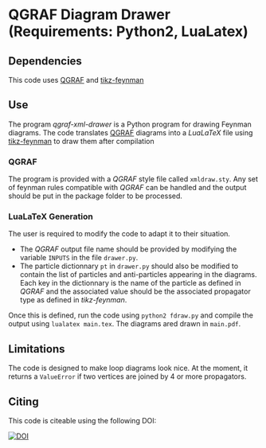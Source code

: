 # QGRAF Diagram Drawer (Requirements: Python2, LuaLatex)
## Dependencies
This code uses [QGRAF](http://cfif.ist.utl.pt/~paulo/qgraf.html) and [tikz-feynman](https://github.com/JP-Ellis/tikz-feynman)

## Use

The program *qgraf-xml-drawer* is a Python program for drawing Feynman diagrams. The code translates [QGRAF](http://cfif.ist.utl.pt/~paulo/qgraf.html) diagrams  into a *LuaLaTeX* file using [tikz-feynman](https://github.com/JP-Ellis/tikz-feynman) to draw them after compilation

### QGRAF
The program is provided with a *QGRAF* style file called `xmldraw.sty`. Any set of feynman rules compatible with *QGRAF* can be handled and the output should be put in the package folder to be processed.
### LuaLaTeX Generation
The user is required to modify the code to adapt it to their situation.
* The *QGRAF* output file name should be provided by modifying the variable `INPUTS` in the file `drawer.py`.
* The particle dictionnary `pt` in `drawer.py` should also be modified to contain the list of particles and anti-particles appearing in the diagrams. Each key in the dictionnary is the name of the particle as defined in *QGRAF* and the associated value should be the associated propagator type as defined in *tikz-feynman*.

Once this is defined, run the code using `python2 fdraw.py` and compile the output using `lualatex main.tex`. The diagrams ared drawn in `main.pdf`.


## Limitations

The code is designed to make loop diagrams look nice. At the moment, it returns a `ValueError` if two vertices are joined by 4 or more propagators.

## Citing

This code is citeable using the following DOI:

[![DOI](https://zenodo.org/badge/59492920.svg?maxAge=0)](https://zenodo.org/badge/latestdoi/59492920)
